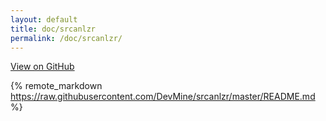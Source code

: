 ```yaml
---
layout: default
title: doc/srcanlzr
permalink: /doc/srcanlzr/
---
```

<span class="pull-right">
<a class="dm-grey" href="https://github.com/DevMine/srcanlzr">View on GitHub <i class="fa fa-github"></i></a>
</span>

{% remote_markdown https://raw.githubusercontent.com/DevMine/srcanlzr/master/README.md %}
